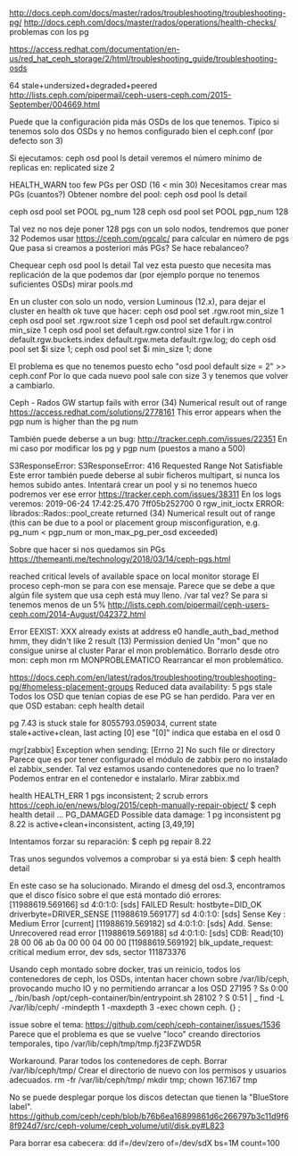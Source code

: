 http://docs.ceph.com/docs/master/rados/troubleshooting/troubleshooting-pg/
http://docs.ceph.com/docs/master/rados/operations/health-checks/
problemas con los pg

https://access.redhat.com/documentation/en-us/red_hat_ceph_storage/2/html/troubleshooting_guide/troubleshooting-osds



64 stale+undersized+degraded+peered
http://lists.ceph.com/pipermail/ceph-users-ceph.com/2015-September/004669.html

Puede que la configuración pida más OSDs de los que tenemos.
Tipico si tenemos solo dos OSDs y no hemos configurado bien el ceph.conf (por defecto son 3)

Si ejecutamos:
ceph osd pool ls detail
veremos el número mínimo de replicas en: replicated size 2




HEALTH_WARN too few PGs per OSD (16 < min 30)
Necesitamos crear mas PGs (cuantos?)
Obtener nombre del pool:
ceph osd pool ls detail

ceph osd pool set POOL pg_num 128
ceph osd pool set POOL pgp_num 128

Tal vez no nos deje poner 128 pgs con un solo nodos, tendremos que poner 32
Podemos usar https://ceph.com/pgcalc/ para calcular en número de pgs
Que pasa si creamos a posteriori más PGs? Se hace rebalanceo?



Chequear
ceph osd pool ls detail
Tal vez esta puesto que necesita mas replicación de la que podemos dar (por ejemplo porque no tenemos suficientes OSDs)
mirar pools.md


En un cluster con solo un nodo, version Luminous (12.x), para dejar el cluster en health ok tuve que hacer:
ceph osd pool set .rgw.root min_size 1
ceph osd pool set .rgw.root size 1
ceph osd pool set default.rgw.control min_size 1
ceph osd pool set default.rgw.control size 1
for i in default.rgw.buckets.index default.rgw.meta default.rgw.log; do ceph osd pool set $i size 1; ceph osd pool set $i min_size 1; done

El problema es que no tenemos puesto
echo "osd pool default size = 2" >> ceph.conf
Por lo que cada nuevo pool sale con size 3 y tenemos que volver a cambiarlo.





Ceph - Rados GW startup fails with error (34) Numerical result out of range
https://access.redhat.com/solutions/2778161
This error appears when the pgp num is higher than the pg num

También puede deberse a un bug: http://tracker.ceph.com/issues/22351
En mi caso por modificar los pg y pgp num (puestos a mano a 500)


S3ResponseError: S3ResponseError: 416 Requested Range Not Satisfiable
Este error también puede deberse al subir ficheros multipart, si nunca los hemos subido antes.
Intentará crear un pool y si no tenemos hueco podremos ver ese error
https://tracker.ceph.com/issues/38311
En los logs veremos:
2019-06-24 17:42:25.470 7ff05b252700  0 rgw_init_ioctx ERROR: librados::Rados::pool_create returned (34) Numerical result out of range (this can be due to a pool or placement group misconfiguration, e.g. pg_num < pgp_num or mon_max_pg_per_osd exceeded)

Sobre que hacer si nos quedamos sin PGs
https://themeanti.me/technology/2018/03/14/ceph-pgs.html





reached critical levels of available space on local monitor storage
El proceso ceph-mon se para con ese mensaje.
Parece que se debe a que algún file system que usa ceph está muy lleno. /var tal vez?
Se para si tenemos menos de un 5%
http://lists.ceph.com/pipermail/ceph-users-ceph.com/2014-August/042372.html



Error EEXIST: XXX already exists at address
e0 handle_auth_bad_method hmm, they didn't like 2 result (13) Permission denied
Un "mon" que no consigue unirse al cluster
Parar el mon problemático.
Borrarlo desde otro mon:
  ceph mon rm MONPROBLEMATICO
Rearrancar el mon problemático.




https://docs.ceph.com/en/latest/rados/troubleshooting/troubleshooting-pg/#homeless-placement-groups
Reduced data availability: 5 pgs stale
Todos los OSD que tenían copias de ese PG se han perdido.
Para ver en que OSD estaban:
ceph health detail

pg 7.43 is stuck stale for 8055793.059034, current state stale+active+clean, last acting [0]
  ese "[0]" indica que estaba en el osd 0




mgr[zabbix] Exception when sending: [Errno 2] No such file or directory
Parece que es por tener configurado el módulo de zabbix pero no instalado el zabbix_sender.
Tal vez estamos usando contenedores que no lo traen?
Podemos entrar en el contenedor e instalarlo.
Mirar zabbix.md



health HEALTH_ERR 1 pgs inconsistent; 2 scrub errors
https://ceph.io/en/news/blog/2015/ceph-manually-repair-object/
$ ceph health detail
...
PG_DAMAGED Possible data damage: 1 pg inconsistent
    pg 8.22 is active+clean+inconsistent, acting [3,49,19]

Intentamos forzar su reparación:
$ ceph pg repair 8.22

Tras unos segundos volvemos a comprobar si ya está bien:
$ ceph health detail

En este caso se ha solucionado.
Mirando el dmesg del osd.3, encontramos que el disco físico sobre el que está montado dió errores:
[11988619.569166] sd 4:0:1:0: [sds] FAILED Result: hostbyte=DID_OK driverbyte=DRIVER_SENSE
[11988619.569177] sd 4:0:1:0: [sds] Sense Key : Medium Error [current]
[11988619.569182] sd 4:0:1:0: [sds] Add. Sense: Unrecovered read error
[11988619.569188] sd 4:0:1:0: [sds] CDB: Read(10) 28 00 06 ab 0a 00 00 04 00 00
[11988619.569192] blk_update_request: critical medium error, dev sds, sector 111873376






Usando ceph montado sobre docker, tras un reinicio, todos los contenedores de ceph, los OSDs, intentan hacer chown sobre /var/lib/ceph, provocando mucho IO y no permitiendo arrancar a los OSD
27195 ?        Ss     0:00      \_ /bin/bash /opt/ceph-container/bin/entrypoint.sh
28102 ?        S      0:51      |   \_ find -L /var/lib/ceph/ -mindepth 1 -maxdepth 3 -exec chown ceph. {} ;

issue sobre el tema: https://github.com/ceph/ceph-container/issues/1536
Parece que el problema es que se vuelve "loco" creando directorios temporales, tipo
/var/lib/ceph/tmp/tmp.fj23FZWD5R

Workaround. Parar todos los contenedores de ceph.
Borrar /var/lib/ceph/tmp/
Crear el directorio de nuevo con los permisos y usuarios adecuados.
rm -fr /var/lib/ceph/tmp/
mkdir tmp; chown 167.167 tmp



No se puede desplegar porque los discos detectan que tienen la "BlueStore label".
https://github.com/ceph/ceph/blob/b76b6ea16899861d6c266797b3c11d9f68f924d7/src/ceph-volume/ceph_volume/util/disk.py#L823

Para borrar esa cabecera:
dd if=/dev/zero of=/dev/sdX bs=1M count=100
